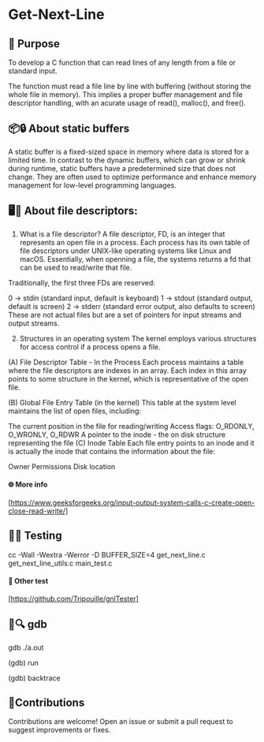 # Get-Next-Line

## 🚀 Purpose

To develop a C function that can read lines of any length from a file or standard input.

The function must read a file line by line with buffering (without storing the whole file in memory).
This implies a proper buffer management and file descriptor handling, with an acurate usage of read(), malloc(), and free().

## 📦🔒 About static buffers

A static buffer is a fixed-sized space in memory where data is stored for a limited time. In contrast to the dynamic buffers, which can grow or shrink during runtime, static buffers have a predetermined size that does not change. They are often used to optimize performance and enhance memory management for low-level programming languages. 

## 🖥️📄 About file descriptors:

1. What is a file descriptor?
A file descriptor, FD, is an integer that represents an open file in a process. Each process has its own table of file descriptors under UNIX-like operating systems like Linux and macOS. Essentially, when openning a file, the systems returns a fd that can be used to read/write that file.

Traditionally, the first three FDs are reserved:

0 → stdin (standard input, default is keyboard)
1 → stdout (standard output, default is screen)
2 → stderr (standard error output, also defaults to screen)
These are not actual files but are a set of pointers for input streams and output streams.

2. Structures in an operating system
The kernel employs various structures for access control if a process opens a file.

(A) File Descriptor Table - In the Process
Each process maintains a table where the file descriptors are indexes in an array. Each index in this array points to some structure in the kernel, which is representative of the open file.

(B) Global File Entry Table (in the kernel)
This table at the system level maintains the list of open files, including:

The current position in the file for reading/writing
Access flags: O_RDONLY, O_WRONLY, O_RDWR
A pointer to the inode - the on disk structure representing the file
(C) Inode Table
Each file entry points to an inode and it is actually the inode that contains the information about the file:

Owner
Permissions
Disk location

#### 🌐 More info
[https://www.geeksforgeeks.org/input-output-system-calls-c-create-open-close-read-write/]

## 🧪✅ Testing

cc -Wall -Wextra -Werror -D BUFFER_SIZE=4 get_next_line.c get_next_line_utils.c main_test.c

#### 📝 Other test
[https://github.com/Tripouille/gnlTester]

## 🐞🔍 gdb
gdb ./a.out

(gdb) run

(gdb) backtrace



##  🤝Contributions
Contributions are welcome! Open an issue or submit a pull request to suggest improvements or fixes.
